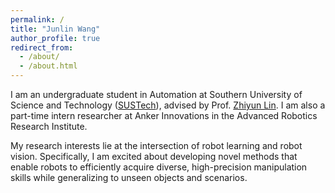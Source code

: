 ```yaml
---
permalink: /
title: "Junlin Wang"
author_profile: true
redirect_from: 
  - /about/
  - /about.html
---
```


I am an undergraduate student in Automation at Southern University of Science and Technology ([SUSTech](https://www.sustech.edu.cn/en/)), advised by Prof. [Zhiyun Lin](https://scholar.google.com/citations?user=ic9y2dIAAAAJ&hl=en). I am also a part-time intern researcher at Anker Innovations in the Advanced Robotics Research Institute.

My research interests lie at the intersection of robot learning and robot vision. Specifically, I am excited about developing novel methods that enable robots to efficiently acquire diverse, high-precision manipulation skills while generalizing to unseen objects and scenarios.
